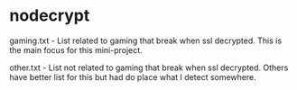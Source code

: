 # nodecrypt
gaming.txt - List related to gaming that break when ssl decrypted. 
This is the main focus for this mini-project. 

other.txt - List not related to gaming that break when ssl decrypted. 
Others have better list for this but had do place what I detect somewhere.
